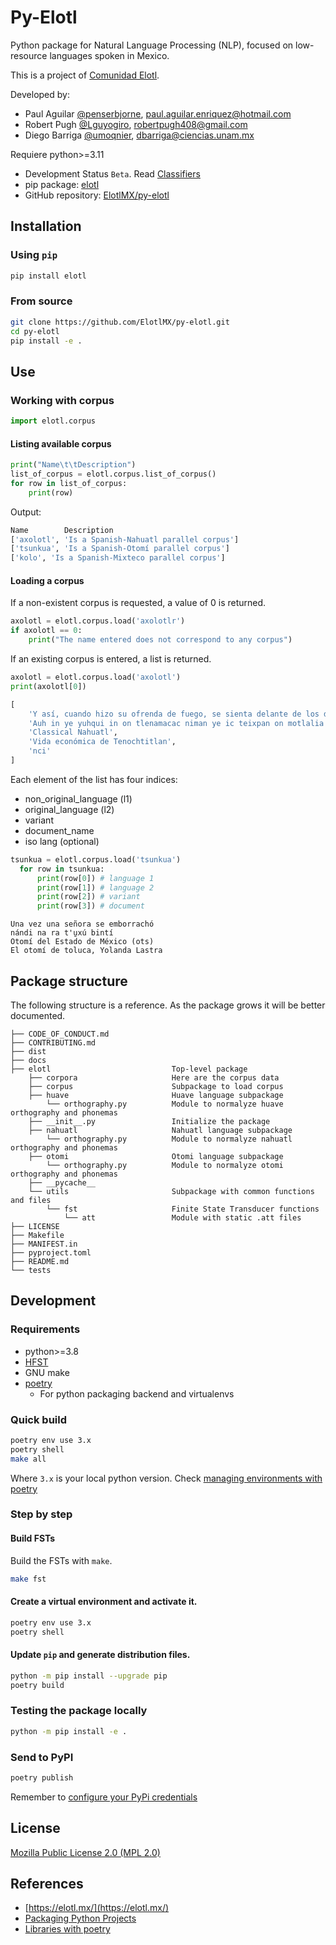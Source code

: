 # Py-Elotl

Python package for Natural Language Processing (NLP), focused on low-resource
languages spoken in Mexico.

This is a project of [Comunidad Elotl](https://elotl.mx/).

Developed by:
- Paul Aguilar [@penserbjorne](https://github.com/penserbjorne), [paul.aguilar.enriquez@hotmail.com](mailto:paul.aguilar.enriquez@hotmail.com)
- Robert Pugh [@Lguyogiro](https://github.com/Lguyogiro), [robertpugh408@gmail.com](mailto:robertpugh408@gmail.com)
- Diego Barriga [@umoqnier](https://github.com/umoqnier/), [dbarriga@ciencias.unam.mx](mailto:dbarriga@ciencias.unam.mx)

Requiere python>=3.11

- Development Status `Beta`. Read [Classifiers](https://pypi.org/classifiers/)
- pip package: [elotl](https://pypi.org/project/elotl/)
- GitHub repository: [ElotlMX/py-elotl](https://github.com/ElotlMX/py-elotl)

## Installation

### Using `pip`

```bash
pip install elotl
```

### From source

```bash
git clone https://github.com/ElotlMX/py-elotl.git
cd py-elotl
pip install -e .
```

## Use

### Working with corpus

```python
import elotl.corpus
```

#### Listing available corpus

```python
print("Name\t\tDescription")
list_of_corpus = elotl.corpus.list_of_corpus()
for row in list_of_corpus:
    print(row)
```

Output:

```bash
Name		Description
['axolotl', 'Is a Spanish-Nahuatl parallel corpus']
['tsunkua', 'Is a Spanish-Otomí parallel corpus']
['kolo', 'Is a Spanish-Mixteco parallel corpus']
```

#### Loading a corpus

If a non-existent corpus is requested, a value of 0 is returned.

```python
axolotl = elotl.corpus.load('axolotlr')
if axolotl == 0:
    print("The name entered does not correspond to any corpus")
```

If an existing corpus is entered, a list is returned.

```python
axolotl = elotl.corpus.load('axolotl')
print(axolotl[0])
```

```python
[
    'Y así, cuando hizo su ofrenda de fuego, se sienta delante de los demás y una persona se queda junto a él.',
    'Auh in ye yuhqui in on tlenamacac niman ye ic teixpan on motlalia ce tlacatl itech mocaua.',
    'Classical Nahuatl',
    'Vida económica de Tenochtitlan',
    'nci'
]
```

Each element of the list has four indices:

- non_original_language (l1)
- original_language (l2)
- variant
- document_name
- iso lang (optional)

```python
tsunkua = elotl.corpus.load('tsunkua')
  for row in tsunkua:
      print(row[0]) # language 1
      print(row[1]) # language 2
      print(row[2]) # variant
      print(row[3]) # document
```

```
Una vez una señora se emborrachó
nándi na ra t'u̱xú bintí
Otomí del Estado de México (ots)
El otomí de toluca, Yolanda Lastra
```


## Package structure

The following structure is a reference. As the package grows it will be better
documented.

```
├── CODE_OF_CONDUCT.md
├── CONTRIBUTING.md
├── dist
├── docs
├── elotl                           Top-level package
    ├── corpora                     Here are the corpus data
    ├── corpus                      Subpackage to load corpus
    ├── huave                       Huave language subpackage
        └── orthography.py          Module to normalyze huave orthography and phonemas
    ├── __init__.py                 Initialize the package
    ├── nahuatl                     Nahuatl language subpackage
        └── orthography.py          Module to normalyze nahuatl orthography and phonemas
    ├── otomi                       Otomi language subpackage
        └── orthography.py          Module to normalyze otomi orthography and phonemas
    ├── __pycache__
    └── utils                       Subpackage with common functions and files
        └── fst                     Finite State Transducer functions
            └── att                 Module with static .att files
├── LICENSE
├── Makefile
├── MANIFEST.in
├── pyproject.toml
├── README.md
└── tests
```

## Development

### Requirements

- python>=3.8
- [HFST](https://github.com/hfst/hfst)
- GNU make
- [poetry](https://python-poetry.org/docs/)
    - For python packaging backend and virtualenvs

### Quick build

```bash
poetry env use 3.x
poetry shell
make all
```

Where `3.x` is your local python version. Check [managing environments with poetry](https://python-poetry.org/docs/managing-environments/)

### Step by step

#### Build FSTs

Build the FSTs with `make`.

```bash
make fst
```

#### Create a virtual environment and activate it.

```bash
poetry env use 3.x
poetry shell
```

#### Update `pip` and generate distribution files.

```bash
python -m pip install --upgrade pip
poetry build
```

### Testing the package locally

```bash
python -m pip install -e .
```

### Send to PyPI

```bash
poetry publish
```

Remember to [configure your PyPi credentials](https://python-poetry.org/docs/repositories/#configuring-credentials)

## License

[Mozilla Public License 2.0 (MPL 2.0)](./LICENSE)

## References

- [https://elotl.mx/](https://elotl.mx/)
- [Packaging Python Projects](https://packaging.python.org/tutorials/packaging-projects/)
- [Libraries with poetry](https://python-poetry.org/docs/libraries/)
